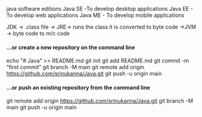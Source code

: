 java software editions
 Java SE  -To develop desktop applications
 Java EE - To develop web applications
 Java ME - To develop mobile applications

 JDK -> .class file -> JRE-> runs the class it is converted to byte code ->JVM -> byte code to m/c code

#### …or create a new repository on the command line
echo "# Java" >> README.md
git init
git add README.md
git commit -m "first commit"
git branch -M main
git remote add origin https://github.com/srinukanna/Java.git
git push -u origin main

#### …or push an existing repository from the command line
git remote add origin https://github.com/srinukanna/Java.git
git branch -M main
git push -u origin main